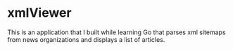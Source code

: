 # xmlViewer

This is an application that I built while learning Go that parses xml sitemaps from news organizations and
displays a list of articles.
